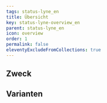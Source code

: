 ```yaml
---
tags: status-lyne_en
title: Übersicht
key: status-lyne-overview_en
parent: status-lyne_en
icon: overview
order: 1
permalink: false
eleventyExcludeFromCollections: true
---
```


## Zweck

## Varianten

